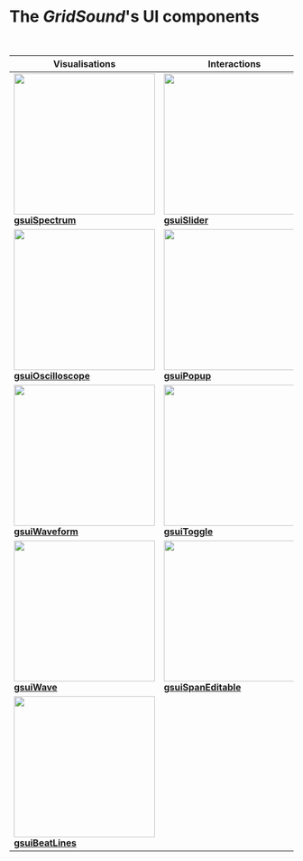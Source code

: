 # The *GridSound*'s UI components

<br/>

| Visualisations | Interactions |
|----------------|--------------|
| <a href="https://github.com/gridsound/gs-ui-components/tree/master/src/gsuiSpectrum"><img width="250" src="https://gridsound.github.io/assets/screenshots/gsuiSpectrum.png"/><br/><b>gsuiSpectrum</b></a> | <a href="https://github.com/gridsound/gs-ui-components/tree/master/src/gsuiSlider"><img width="250" src="https://gridsound.github.io/assets/screenshots/gsuiSlider.png"/><br/><b>gsuiSlider</b></a> |
| <a href="https://github.com/gridsound/gs-ui-components/tree/master/src/gsuiOscilloscope"><img width="250" src="https://gridsound.github.io/assets/screenshots/gsuiOscilloscope.png"/><br/><b>gsuiOscilloscope</b></a> | <a href="https://github.com/gridsound/gs-ui-components/tree/master/src/gsuiPopup"><img width="250" src="https://gridsound.github.io/assets/screenshots/gsuiPopup.png"/><br/><b>gsuiPopup</b></a> |
| <a href="https://github.com/gridsound/gs-ui-components/tree/master/src/gsuiWaveform"><img width="250" src="https://gridsound.github.io/assets/screenshots/gsuiWaveform.png"/><br/><b>gsuiWaveform</b></a> | <a href="https://github.com/gridsound/gs-ui-components/tree/master/src/gsuiToggle"><img width="250" src="https://gridsound.github.io/assets/screenshots/gsuiToggle.png"/><br/><b>gsuiToggle</b></a> |
| <a href="https://github.com/gridsound/gs-ui-components/tree/master/src/gsuiWave"><img width="250" src="https://gridsound.github.io/assets/screenshots/gsuiWave.png"/><br/><b>gsuiWave</b></a> | <a href="https://github.com/gridsound/gs-ui-components/tree/master/src/gsuiSpanEditable"><img width="250" src="https://gridsound.github.io/assets/screenshots/gsuiSpanEditable.png"/><br/><b>gsuiSpanEditable</b></a> |
| <a href="https://github.com/gridsound/gs-ui-components/tree/master/src/gsuiBeatLines"><img width="250" src="https://gridsound.github.io/assets/screenshots/gsuiBeatLines.png"/><br/><b>gsuiBeatLines</b></a> | |

